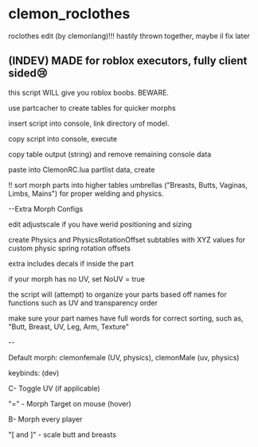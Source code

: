 # clemon_roclothes
roclothes edit (by clemonlang)!!!
hastily thrown together, maybe il fix later

(INDEV)
MADE for roblox executors, fully client sided😢
--
this script WILL give you roblox boobs. BEWARE.


use partcacher to create tables for quicker morphs


insert script into console, link directory of model.


copy script into console, execute


copy table output (string) and remove remaining console data


paste into ClemonRC.lua partlist data, create 

!! sort morph parts into higher tables umbrellas ("Breasts, Butts, Vaginas, Limbs, Mains") for proper welding and physics.

--Extra Morph Configs

edit adjustscale if you have werid positioning and sizing


create Physics and PhysicsRotationOffset subtables with XYZ values for custom physic spring rotation offsets


extra includes decals if inside the part


if your morph has no UV, set NoUV = true


the script will (attempt) to organize your parts based off names for functions such as UV and transparency order


make sure your part names have full words for correct sorting, such as, "Butt, Breast, UV, Leg, Arm, Texture"

-- 

Default morph: clemonfemale (UV, physics), clemonMale (uv, physics)

keybinds: (dev)


C- Toggle UV (if applicable)

"=" - Morph Target on mouse (hover)


B- Morph every player


"[ and ]" - scale butt and breasts
